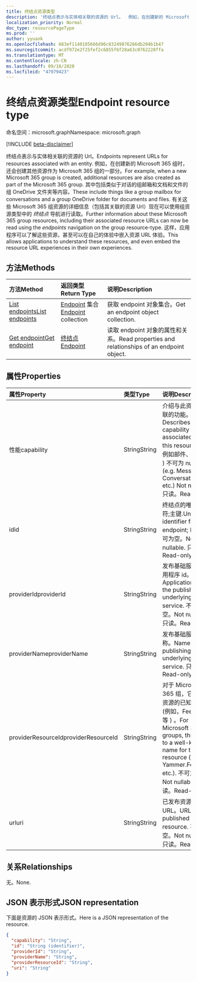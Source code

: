 ```yaml
---
title: 终结点资源类型
description: '终结点表示与实体相关联的资源的 Url。  例如，在创建新的 Microsoft 365 组时，还会创建其他资源作为 Microsoft 365 组的一部分。 其中包括类似于对话的组邮箱和文档和文件的组 OneDrive 文件夹等内容。 有关这些 Microsoft 365 组资源的详细信息（包括其关联的资源 Url）现在可以使用组资源类型中的 *终结点* 导航进行读取。 这样，应用程序可以了解这些资源，甚至可以在自己的体验中嵌入资源 URL 体验。 '
localization_priority: Normal
doc_type: resourcePageType
ms.prod: ''
author: yyuank
ms.openlocfilehash: 683ef1140105666d96c83249876266db204b1b47
ms.sourcegitcommit: acdf972e2f25fef2c6855f6f28a63c0762228ffa
ms.translationtype: MT
ms.contentlocale: zh-CN
ms.lasthandoff: 09/18/2020
ms.locfileid: "47979423"
---
```

# <a name="endpoint-resource-type"></a><span data-ttu-id="f9dbf-107">终结点资源类型</span><span class="sxs-lookup"><span data-stu-id="f9dbf-107">Endpoint resource type</span></span>

<span data-ttu-id="f9dbf-108">命名空间：microsoft.graph</span><span class="sxs-lookup"><span data-stu-id="f9dbf-108">Namespace: microsoft.graph</span></span>

[!INCLUDE [beta-disclaimer](../../includes/beta-disclaimer.md)]

<span data-ttu-id="f9dbf-109">终结点表示与实体相关联的资源的 Url。</span><span class="sxs-lookup"><span data-stu-id="f9dbf-109">Endpoints represent URLs for resources associated with an entity.</span></span>  <span data-ttu-id="f9dbf-110">例如，在创建新的 Microsoft 365 组时，还会创建其他资源作为 Microsoft 365 组的一部分。</span><span class="sxs-lookup"><span data-stu-id="f9dbf-110">For example, when a new Microsoft 365 group is created, additional resources are also created as part of the Microsoft 365 group.</span></span> <span data-ttu-id="f9dbf-111">其中包括类似于对话的组邮箱和文档和文件的组 OneDrive 文件夹等内容。</span><span class="sxs-lookup"><span data-stu-id="f9dbf-111">These include things like a group mailbox for conversations and a group OneDrive folder for documents and files.</span></span> <span data-ttu-id="f9dbf-112">有关这些 Microsoft 365 组资源的详细信息（包括其关联的资源 Url）现在可以使用组资源类型中的 *终结点* 导航进行读取。</span><span class="sxs-lookup"><span data-stu-id="f9dbf-112">Further information about these Microsoft 365 group resources, including their associated resource URLs can now be read using the *endpoints* navigation on the group resource-type.</span></span> <span data-ttu-id="f9dbf-113">这样，应用程序可以了解这些资源，甚至可以在自己的体验中嵌入资源 URL 体验。</span><span class="sxs-lookup"><span data-stu-id="f9dbf-113">This allows applications to understand these resources, and even embed the resource URL experiences in their own experiences.</span></span>

## <a name="methods"></a><span data-ttu-id="f9dbf-114">方法</span><span class="sxs-lookup"><span data-stu-id="f9dbf-114">Methods</span></span>

| <span data-ttu-id="f9dbf-115">方法</span><span class="sxs-lookup"><span data-stu-id="f9dbf-115">Method</span></span>           | <span data-ttu-id="f9dbf-116">返回类型</span><span class="sxs-lookup"><span data-stu-id="f9dbf-116">Return Type</span></span>    |<span data-ttu-id="f9dbf-117">说明</span><span class="sxs-lookup"><span data-stu-id="f9dbf-117">Description</span></span>|
|:---------------|:--------|:----------|
|[<span data-ttu-id="f9dbf-118">List endpoints</span><span class="sxs-lookup"><span data-stu-id="f9dbf-118">List endpoints</span></span>](../api/group-list-endpoints.md) |<span data-ttu-id="f9dbf-119">[Endpoint](endpoint.md) 集合</span><span class="sxs-lookup"><span data-stu-id="f9dbf-119">[Endpoint](endpoint.md) collection</span></span>| <span data-ttu-id="f9dbf-120">获取 endpoint 对象集合。</span><span class="sxs-lookup"><span data-stu-id="f9dbf-120">Get an endpoint object collection.</span></span> |
|[<span data-ttu-id="f9dbf-121">Get endpoint</span><span class="sxs-lookup"><span data-stu-id="f9dbf-121">Get endpoint</span></span>](../api/endpoint-get.md) | [<span data-ttu-id="f9dbf-122">终结点</span><span class="sxs-lookup"><span data-stu-id="f9dbf-122">Endpoint</span></span>](endpoint.md) |<span data-ttu-id="f9dbf-123">读取 endpoint 对象的属性和关系。</span><span class="sxs-lookup"><span data-stu-id="f9dbf-123">Read properties and relationships of an endpoint object.</span></span>|

## <a name="properties"></a><span data-ttu-id="f9dbf-124">属性</span><span class="sxs-lookup"><span data-stu-id="f9dbf-124">Properties</span></span>
| <span data-ttu-id="f9dbf-125">属性</span><span class="sxs-lookup"><span data-stu-id="f9dbf-125">Property</span></span>     | <span data-ttu-id="f9dbf-126">类型</span><span class="sxs-lookup"><span data-stu-id="f9dbf-126">Type</span></span>   |<span data-ttu-id="f9dbf-127">说明</span><span class="sxs-lookup"><span data-stu-id="f9dbf-127">Description</span></span>|
|:---------------|:--------|:----------|
| <span data-ttu-id="f9dbf-128">性能</span><span class="sxs-lookup"><span data-stu-id="f9dbf-128">capability</span></span>     | <span data-ttu-id="f9dbf-129">String</span><span class="sxs-lookup"><span data-stu-id="f9dbf-129">String</span></span>  | <span data-ttu-id="f9dbf-130">介绍与此资源相关联的功能。</span><span class="sxs-lookup"><span data-stu-id="f9dbf-130">Describes the capability that is associated with this resource.</span></span> <span data-ttu-id="f9dbf-131"> (，例如邮件、对话等 ) 不可为 null。</span><span class="sxs-lookup"><span data-stu-id="f9dbf-131">(e.g. Messages, Conversations, etc.)  Not nullable.</span></span> <span data-ttu-id="f9dbf-132">只读。</span><span class="sxs-lookup"><span data-stu-id="f9dbf-132">Read-only.</span></span> |
| <span data-ttu-id="f9dbf-133">id</span><span class="sxs-lookup"><span data-stu-id="f9dbf-133">id</span></span>             | <span data-ttu-id="f9dbf-134">String</span><span class="sxs-lookup"><span data-stu-id="f9dbf-134">String</span></span>  | <span data-ttu-id="f9dbf-135">终结点的唯一标识符;主键.</span><span class="sxs-lookup"><span data-stu-id="f9dbf-135">Unique identifier for the endpoint; Key.</span></span> <span data-ttu-id="f9dbf-136">不可为空。</span><span class="sxs-lookup"><span data-stu-id="f9dbf-136">Not nullable.</span></span> <span data-ttu-id="f9dbf-137">只读。</span><span class="sxs-lookup"><span data-stu-id="f9dbf-137">Read-only.</span></span>|
| <span data-ttu-id="f9dbf-138">providerId</span><span class="sxs-lookup"><span data-stu-id="f9dbf-138">providerId</span></span>     | <span data-ttu-id="f9dbf-139">String</span><span class="sxs-lookup"><span data-stu-id="f9dbf-139">String</span></span>  | <span data-ttu-id="f9dbf-140">发布基础服务的应用程序 id。</span><span class="sxs-lookup"><span data-stu-id="f9dbf-140">Application id of the publishing underlying service.</span></span> <span data-ttu-id="f9dbf-141">不可为空。</span><span class="sxs-lookup"><span data-stu-id="f9dbf-141">Not nullable.</span></span> <span data-ttu-id="f9dbf-142">只读。</span><span class="sxs-lookup"><span data-stu-id="f9dbf-142">Read-only.</span></span>|
| <span data-ttu-id="f9dbf-143">providerName</span><span class="sxs-lookup"><span data-stu-id="f9dbf-143">providerName</span></span>   | <span data-ttu-id="f9dbf-144">String</span><span class="sxs-lookup"><span data-stu-id="f9dbf-144">String</span></span>  | <span data-ttu-id="f9dbf-145">发布基础服务的名称。</span><span class="sxs-lookup"><span data-stu-id="f9dbf-145">Name of the publishing underlying service.</span></span> <span data-ttu-id="f9dbf-146">只读。</span><span class="sxs-lookup"><span data-stu-id="f9dbf-146">Read-only.</span></span>|
| <span data-ttu-id="f9dbf-147">providerResourceId</span><span class="sxs-lookup"><span data-stu-id="f9dbf-147">providerResourceId</span></span>|<span data-ttu-id="f9dbf-148">String</span><span class="sxs-lookup"><span data-stu-id="f9dbf-148">String</span></span>| <span data-ttu-id="f9dbf-149">对于 Microsoft 365 组，它设置为资源的已知名称 (例如，FeedURL 等 ) 。</span><span class="sxs-lookup"><span data-stu-id="f9dbf-149">For Microsoft 365 groups, this is set to a well-known name for the resource (e.g. Yammer.FeedURL etc.).</span></span> <span data-ttu-id="f9dbf-150">不可为空。</span><span class="sxs-lookup"><span data-stu-id="f9dbf-150">Not nullable.</span></span> <span data-ttu-id="f9dbf-151">只读。</span><span class="sxs-lookup"><span data-stu-id="f9dbf-151">Read-only.</span></span>|
| <span data-ttu-id="f9dbf-152">url</span><span class="sxs-lookup"><span data-stu-id="f9dbf-152">uri</span></span>            | <span data-ttu-id="f9dbf-153">String</span><span class="sxs-lookup"><span data-stu-id="f9dbf-153">String</span></span>  | <span data-ttu-id="f9dbf-154">已发布资源的 URL。</span><span class="sxs-lookup"><span data-stu-id="f9dbf-154">URL of the published resource.</span></span> <span data-ttu-id="f9dbf-155">不可为空。</span><span class="sxs-lookup"><span data-stu-id="f9dbf-155">Not nullable.</span></span> <span data-ttu-id="f9dbf-156">只读。</span><span class="sxs-lookup"><span data-stu-id="f9dbf-156">Read-only.</span></span>|

## <a name="relationships"></a><span data-ttu-id="f9dbf-157">关系</span><span class="sxs-lookup"><span data-stu-id="f9dbf-157">Relationships</span></span>

<span data-ttu-id="f9dbf-158">无。</span><span class="sxs-lookup"><span data-stu-id="f9dbf-158">None.</span></span>


## <a name="json-representation"></a><span data-ttu-id="f9dbf-159">JSON 表示形式</span><span class="sxs-lookup"><span data-stu-id="f9dbf-159">JSON representation</span></span>
<span data-ttu-id="f9dbf-160">下面是资源的 JSON 表示形式。</span><span class="sxs-lookup"><span data-stu-id="f9dbf-160">Here is a JSON representation of the resource.</span></span>

<!-- {
  "blockType": "resource",
  "optionalProperties": [

  ],
  "@odata.type": "microsoft.graph.endpoint"
}-->

```json
{
  "capability": "String",
  "id": "String (identifier)",
  "providerId": "String",
  "providerName": "String",
  "providerResourceId": "String",
  "uri": "String"
}

```

<!-- uuid: 8fcb5dbc-d5aa-4681-8e31-b001d5168d79
2015-10-25 14:57:30 UTC -->
<!--
{
  "type": "#page.annotation",
  "description": "Endpoint resource",
  "keywords": "",
  "section": "documentation",
  "tocPath": "",
  "suppressions": []
}
-->


